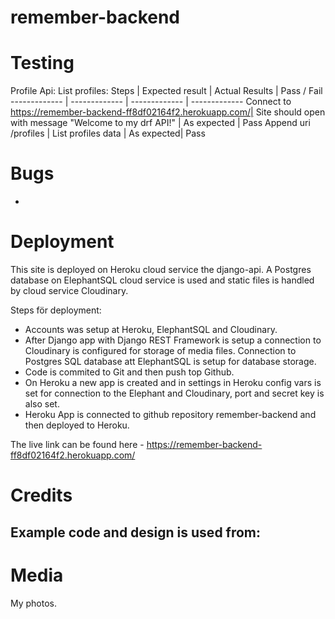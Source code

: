 # remember-backend

# Testing
Profile Api:
List profiles:
Steps | Expected result | Actual Results | Pass / Fail
------------- | ------------- | ------------- | -------------
Connect to https://remember-backend-ff8df02164f2.herokuapp.com/| Site should open with message "Welcome to my drf API!" | As expected | Pass 
Append uri /profiles | List profiles data | As expected| Pass



# Bugs
 * 
# Deployment
This site is deployed on Heroku cloud service the django-api. A Postgres database on ElephantSQL cloud service is used and static files is handled by cloud service Cloudinary.

Steps för deployment:

* Accounts was setup at Heroku, ElephantSQL and Cloudinary.
* After Django app with Django REST Framework is setup a connection to Cloudinary is configured for storage of media files. Connection to Postgres SQL database att ElephantSQL is setup for database storage.
* Code is commited to Git and then push top Github.
* On Heroku a new app is created and in settings in Heroku config vars is set for connection to the Elephant and Cloudinary, port and secret key is also set.
* Heroku App is connected to github repository remember-backend and then deployed to Heroku.


The live link can be found here - https://remember-backend-ff8df02164f2.herokuapp.com/

# Credits
Example code and design is used from:
- 

# Media
My photos.

